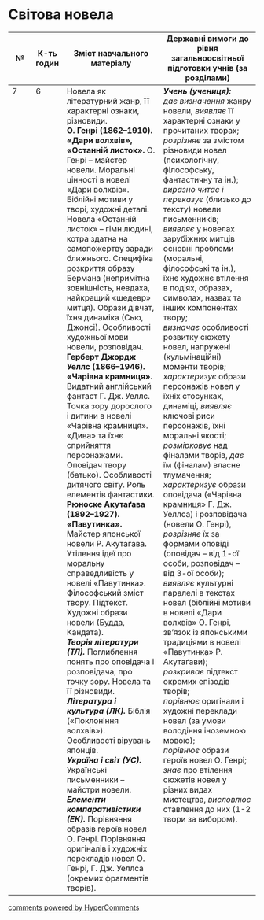 <div id="hypercomments_widget" class="js-hypercomments-widget invisible"></div>

# Світова новела

<table>
  <tr>
    <td width="10%" align="center"><b>№</b></td>
    <td width="10%" align="center"><b>К-ть годин</b></td>
    <td width="40%" align="center"><b>Зміст навчального матеріалу</b></td>
    <td width="40%" align="center"><b>Державні вимоги до рівня загальноосвітньої підготовки учнів (за розділами)</b></td>
  </tr>
<tbody>
  <tr>
<td width="10%" style="vertical-align:top !important;">7</td>
<td width="10%" style="vertical-align:top !important;">6</td>
    <td width="40%" style="vertical-align:top !important;">
Новела як літературний жанр, її характерні ознаки, різновиди. <br>
<b>О. Генрі (1862–1910). «Дари волхвів», «Останній листок».</b> О. Генрі – майстер новели. Моральні цінності в новелі «Дари волхвів». Біблійні мотиви у творі, художні деталі. Новела «Останній листок» – гімн людині, котра здатна на самопожертву заради ближнього. Специфіка розкриття образу Бермана (непримітна зовнішність, невдаха, найкращий «шедевр» митця). Образи дівчат, їхня динаміка (Сью, Джонсі). Особливості художньої мови новели, розповідач.  <br>
<b>Герберт Джордж Уеллс (1866–1946). «Чарівна крамниця».</b> Видатний англійський фантаст Г. Дж. Уеллс. Точка зору дорослого і дитини в новелі «Чарівна крамниця». «Дива» та їхнє сприйняття персонажами. Оповідач твору (батько). Особливості дитячого світу. Роль елементів фантастики.  <br>
<b>Рюноске Акутаґава (1892–1927). «Павутинка».</b> Майстер японської новели Р. Акутагава. Утілення ідеї про  моральну справедливість у новелі «Павутинка». Філософський зміст твору. Підтекст. Художні образи новели (Будда, Кандата).  <br>
<b><i>Теорія літератури (ТЛ).</i></b> Поглиблення понять про оповідача і розповідача, про точку зору. Новела та її різновиди.  <br>
<b><i>Література і культура (ЛК).</i></b> Біблія («Поклоніння волхвів»). Особливості вірувань  японців.     <br>
<b><i>Україна і світ (УС).</i></b> Українські письменники – майстри новели.   <br>
<b><i>Елементи компаративістики (ЕК).</i></b> Порівняння образів героїв новел О. Генрі. Порівняння оригіналів і художніх перекладів новел О. Генрі, Г. Дж. Уеллса (окремих фрагментів творів).  
</td>
    <td width="40%" style="vertical-align:top !important;">
<i><b>Учень (учениця):</b></i><br>
<i>дає визначення</i> жанру новели, <i>виявляє</i> її характерні ознаки у прочитаних творах;<br>
<i>розрізняє</i> за змістом різновиди новел (психологічну, філософську, фантастичну та ін.);<br>
<i>виразно читає і переказує</i> (близько до тексту) новели письменників;<br>
<i>виявляє</i> у новелах зарубіжних митців основні проблеми (моральні, філософські та ін.), їхнє художнє втілення в подіях, образах, символах, назвах та інших компонентах твору;<br>
<i>визначає</i> особливості розвитку сюжету новел, напружені (кульмінаційні) моменти творів;<br>
<i>характеризує</i> образи персонажів новел у їхніх стосунках, динаміці, <i>виявляє</i> ключові риси персонажів, їхні моральні якості;<br>
<i>розмірковує</i> над фіналами творів, <i>дає</i> їм (фіналам) власне тлумачення;  <br>
<i>характеризує</i> образи оповідача («Чарівна крамниця» Г. Дж. Уеллса) і розповідача (новели О. Генрі), <i>розрізняє</i> їх за формами оповіді (оповідач – від 1-ої особи, розповідач – від 3-ої особи); <br>
<i>виявляє</i> культурні паралелі в текстах новел (біблійні мотиви в новелі «Дари волхвів» О. Генрі, зв’язок із японськими традиціями в новелі «Павутинка» Р. Акутаґави); <br>
<i>розкриває</i> підтекст окремих епізодів творів; <br>
<i>порівнює</i> оригінали і художні переклади новел (за умови володіння іноземною мовою);<br>
<i>порівнює</i> образи героїв новел О. Генрі; <br>
<i>знає</i> про втілення сюжетів новел у різних видах мистецтва, <i>висловлює</i> ставлення до них (1-2 твори за вибором).  
  </td>
</tbody>
</table>

<div class="js-hypercomments-container">
<a href="http://hypercomments.com" class="hc-link" title="comments widget">comments powered by HyperComments</a>
</div>